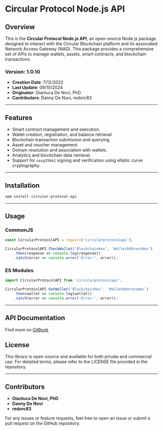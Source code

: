 
# Circular Protocol Node.js API

## Overview

This is the **Circular Protocol Node.js API**, an open-source Node.js package designed to interact with the Circular Blockchain platform and its associated Network Access Gateway (NAG). This package provides a comprehensive set of APIs to manage wallets, assets, smart contracts, and blockchain transactions.

### Version: 1.0.10
- **Creation Date**: 7/12/2022
- **Last Update**: 09/10/2024
- **Originator**: Gianluca De Novi, PhD
- **Contributors**: Danny De Novi, redorc83

---

## Features
- Smart contract management and execution.
- Wallet creation, registration, and balance retrieval.
- Blockchain transaction submission and querying.
- Asset and voucher management.
- Domain resolution and association with wallets.
- Analytics and blockchain data retrieval.
- Support for `secp256k1` signing and verification using elliptic curve cryptography.

---

## Installation

```bash
npm install circular-protocol-api
```

---

## Usage

### CommonJS
```js
const CircularProtocolAPI = require('circularprotocolapi');

CircularProtocolAPI.CheckWallet('BlockchainHex', 'WalletAddressHex')
    .then(response => console.log(response))
    .catch(error => console.error('Error:', error));
```

### ES Modules
```js
import CircularProtocolAPI from 'circularprotocolapi';

CircularProtocolAPI.GetWallet('BlockchainHex', 'WalletAddressHex')
    .then(wallet => console.log(wallet))
    .catch(error => console.error('Error:', error));
```

---

## API Documentation

Find more on [GitBook](https://circular-protocol.gitbook.io/circular-sdk/api-docs/node.js)

## License

This library is open-source and available for both private and commercial use. For detailed terms, please refer to the LICENSE file provided in the repository.

---

## Contributors

- **Gianluca De Novi, PhD**
- **Danny De Novi**
- **redorc83**

For any issues or feature requests, feel free to open an issue or submit a pull request on the GitHub repository.
